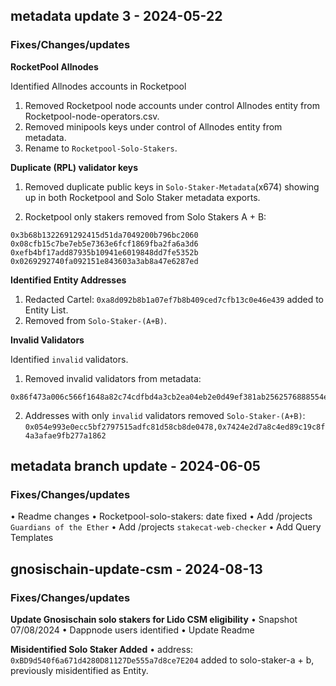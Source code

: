 ## metadata update 3 - 2024-05-22
### Fixes/Changes/updates

**RocketPool Allnodes**

Identified Allnodes accounts in Rocketpool

1. Removed Rocketpool node accounts under control Allnodes entity from Rocketpool-node-operators.csv.
2. Removed minipools keys under control of Allnodes entity from metadata.
3. Rename to `Rocketpool-Solo-Stakers`.

**Duplicate (RPL) validator keys**

1. Removed duplicate public keys in `Solo-Staker-Metadata`(x674) showing up in both Rocketpool and Solo Staker metadata exports.

2. Rocketpool only stakers removed from Solo Stakers A + B:

```
0x3b68b1322691292415d51da7049200b796bc2060
0x08cfb15c7be7eb5e7363e6fcf1869fba2fa6a3d6
0xefb4bf17add87935b10941e6019848dd7fe5352b
0x0269292740fa092151e843603a3ab8a47e6287ed
```

**Identified Entity Addresses**

1. Redacted Cartel: `0xa8d092b8b1a07ef7b8b409ced7cfb13c0e46e439` added to Entity List.
2. Removed from `Solo-Staker-(A+B)`.

**Invalid Validators**

Identified `invalid` validators.

1. Removed invalid validators from metadata: 

```
0x86f473a006c566f1648a82c74cdfbd4a3cb2ea04eb2e0d49ef381ab2562576888554ef3d39e56996f24c804abb489600,0xac424d8a3e6ce38eb22109125357324a1c44ecad7a330a3d3deff91e68f4b567ba38c065d2cf852ef050d21705e5dfcb,0x918f080ca717afed4966901794ad8222ca618b523bbd3ce94be4a1240aa69d9be20f884950214a3cafa0404ce41213e1,0x8c69edd7a8e8da5330787952a1ad5075516e6fd4bda1586d62dd64701f7628d5229eb7f929017dea9ae6995f9c69ef5e
```

2. Addresses with only `invalid` validators removed `Solo-Staker-(A+B)`: `0x054e993e0ecc5bf2797515adfc81d58cb8de0478,0x7424e2d7a8c4ed89c19c8f4a3afae9fb277a1862`


## metadata branch update - 2024-06-05
### Fixes/Changes/updates

• Readme changes
• Rocketpool-solo-stakers: date fixed 
• Add /projects `Guardians of the Ether`
• Add /projects `stakecat-web-checker`
• Add Query Templates

## gnosischain-update-csm - 2024-08-13
### Fixes/Changes/updates

**Update Gnosischain solo stakers for Lido CSM eligibility** 
• Snapshot 07/08/2024
• Dappnode users identified
• Update Readme

**Misidentified Solo Staker Added**
• address: `0xBD9d540f6a671d4280D81127De555a7d8ce7E204` added to solo-staker-a + b, previously misidentified as Entity.

